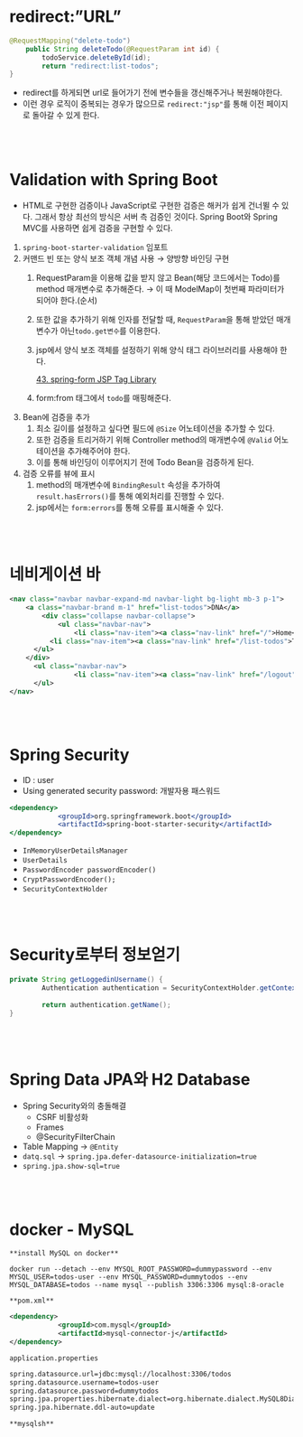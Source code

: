 # redirect:”URL”

```java
@RequestMapping("delete-todo")
    public String deleteTodo(@RequestParam int id) {
        todoService.deleteById(id);
        return "redirect:list-todos";
}
```

- redirect를 하게되면 url로 들어가기 전에 변수들을 갱신해주거나 복원해야한다.
- 이런 경우 로직이 중복되는 경우가 많으므로 `redirect:"jsp"`를 통해 이전 페이지로 돌아갈 수 있게 한다.

<br><br>

# Validation with Spring Boot

- HTML로 구현한 검증이나 JavaScript로 구현한 검증은 해커가 쉽게 건너뛸 수 있다. 그래서 항상 최선의 방식은 서버 측 검증인 것이다. Spring Boot와 Spring MVC를 사용하면 쉽게 검증을 구현할 수 있다.
1. `spring-boot-starter-validation` 임포트
2. 커맨드 빈 또는 양식 보조 객체 개념 사용 → 양방향 바인딩 구현
    1. RequestParam을 이용해 값을 받지 않고 Bean(해당 코드에서는 Todo)를 method 매개변수로 추가해준다. → 이 때 ModelMap이 첫번째 파라미터가 되어야 한다.(순서)
    2. 또한 값을 추가하기 위해 인자를 전달할 때, `RequestParam`을 통해 받았던 매개변수가 아닌`todo.get변수`를 이용한다.
    3. jsp에서 양식 보조 객체를 설정하기 위해 양식 태그 라이브러리를 사용해야 한다.
        
        [43. spring-form JSP Tag Library](https://docs.spring.io/spring-framework/docs/4.2.x/spring-framework-reference/html/spring-form-tld.html)
        
    4. form:from 태그에서 `todo`를 매핑해준다.
3. Bean에 검증을 추가
    1. 최소 길이를 설정하고 싶다면 필드에 `@Size` 어노테이션을 추가할 수 있다.
    2. 또한 검증을 트리거하기 위해 Controller method의 매개변수에 `@Valid` 어노테이션을 추가해주어야 한다.
    3. 이를 통해 바인딩이 이루어지기 전에 Todo Bean을 검증하게 된다.
4. 검증 오류를 뷰에 표시
    1. method의 매개변수에 `BindingResult` 속성을 추가하여 `result.hasErrors()`를 통해 예외처리를 진행할 수 있다.
    2. jsp에서는 `form:errors`를 통해 오류를 표시해줄 수 있다.

<br><br>

# 네비게이션 바

```xml
<nav class="navbar navbar-expand-md navbar-light bg-light mb-3 p-1">
	<a class="navbar-brand m-1" href="list-todos">DNA</a>
		<div class="collapse navbar-collapse">
			<ul class="navbar-nav">
				<li class="nav-item"><a class="nav-link" href="/">Home</a></li>
	      <li class="nav-item"><a class="nav-link" href="/list-todos">Todos</a></li>
      </ul>
    </div>
      <ul class="navbar-nav">
				<li class="nav-item"><a class="nav-link" href="/logout">Logout</a></li>
      </ul>
</nav>
```

<br><br>

# Spring Security

- ID : user
- Using generated security password: 개발자용 패스워드

```jsx
<dependency>
            <groupId>org.springframework.boot</groupId>
            <artifactId>spring-boot-starter-security</artifactId>
</dependency>
```

- `InMemoryUserDetailsManager`
- `UserDetails`
- `PasswordEncoder passwordEncoder()`
- `CryptPasswordEncoder();`
- `SecurityContextHolder`

<br><br>

# Security로부터 정보얻기
```java
private String getLoggedinUsername() {
        Authentication authentication = SecurityContextHolder.getContext().getAuthentication();
        
        return authentication.getName();
}
```

<br><br>

# Spring Data JPA와 H2 Database

- Spring Security와의 충돌해결
    - CSRF 비활성화
    - Frames
    - @SecurityFilterChain
- Table Mapping → `@Entity`
- `datq.sql` → `spring.jpa.defer-datasource-initialization=true`
- `spring.jpa.show-sql=true`

<br><br>

# docker - MySQL

`**install MySQL on docker**`

```
docker run --detach --env MYSQL_ROOT_PASSWORD=dummypassword --env MYSQL_USER=todos-user --env MYSQL_PASSWORD=dummytodos --env MYSQL_DATABASE=todos --name mysql --publish 3306:3306 mysql:8-oracle
```

`**pom.xml**`

```xml
<dependency>
            <groupId>com.mysql</groupId>
            <artifactId>mysql-connector-j</artifactId>
</dependency>
```

`application.properties`

```xml
spring.datasource.url=jdbc:mysql://localhost:3306/todos
spring.datasource.username=todos-user
spring.datasource.password=dummytodos
spring.jpa.properties.hibernate.dialect=org.hibernate.dialect.MySQL8Dialect
spring.jpa.hibernate.ddl-auto=update
```

`**mysqlsh**`
